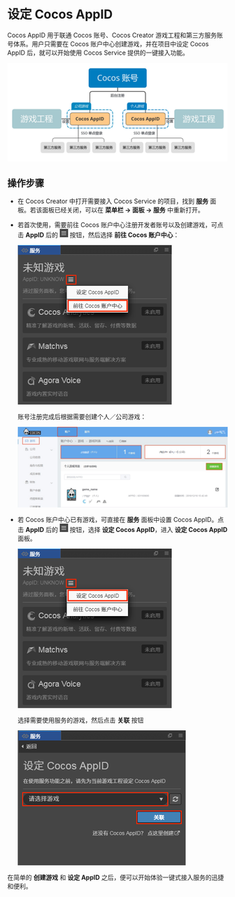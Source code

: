 # 设定 Cocos AppID

Cocos AppID 用于联通 Cocos 账号、Cocos Creator 游戏工程和第三方服务账号体系。用户只需要在 Cocos 账户中心创建游戏，并在项目中设定 Cocos AppID 后，就可以开始使用 Cocos Service 提供的一键接入功能。

![](image/about-cocos-appid.jpg)

## 操作步骤

- 在 Cocos Creator 中打开需要接入 Cocos Service 的项目，找到 **服务** 面板。若该面板已经关闭，可以在 **菜单栏 -> 面板 -> 服务** 中重新打开。
- 若首次使用，需要前往 Cocos 账户中心注册开发者账号以及创建游戏，可点击 **AppID** 后的 ![](image/panel-button.jpg) 按钮，然后选择 **前往 Cocos 账户中心**：

    ![](image/panel-goto-console.png)

    账号注册完成后根据需要创建个人／公司游戏：

    ![](image/console-create-game.jpg)

- 若 Cocos 账户中心已有游戏，可直接在 **服务** 面板中设置 Cocos AppID。点击 **AppID** 后的 ![](image/panel-button.jpg) 按钮，选择 **设定 Cocos AppID**，进入 **设定 Cocos AppID** 面板。

    ![](image/panel-setting-appid.png)
        
    选择需要使用服务的游戏，然后点击 **关联** 按钮

    ![](image/panel-setting-game.png)

在简单的 **创建游戏** 和 **设定 AppID** 之后，便可以开始体验一键式接入服务的迅捷和便利。
